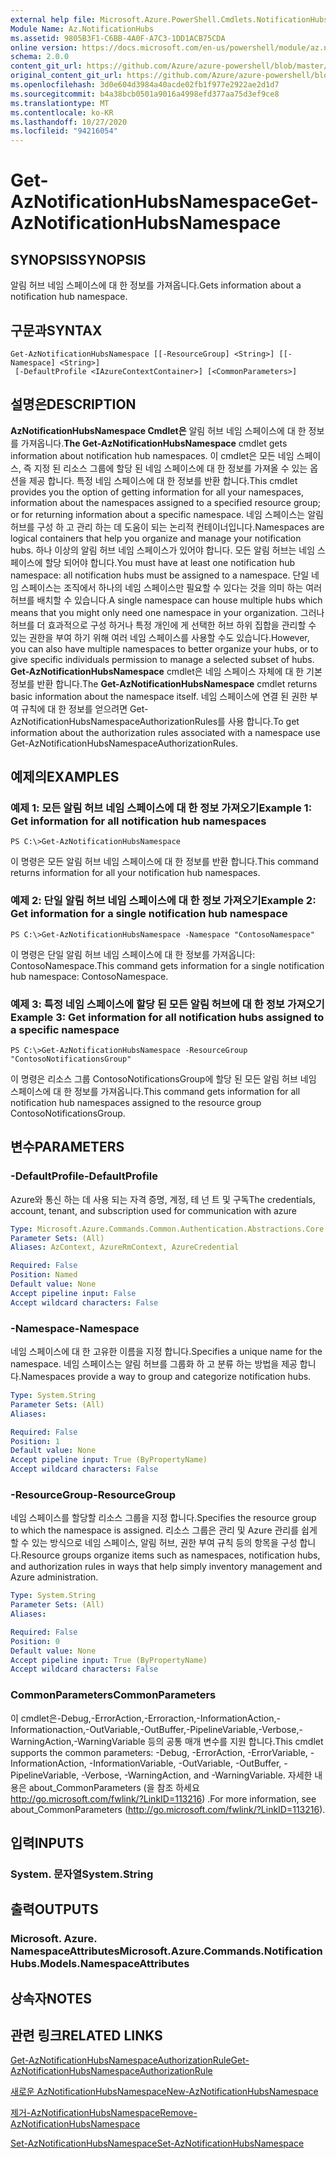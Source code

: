 ```yaml
---
external help file: Microsoft.Azure.PowerShell.Cmdlets.NotificationHubs.dll-Help.xml
Module Name: Az.NotificationHubs
ms.assetid: 9805B3F1-C6BB-4A0F-A7C3-1DD1ACB75CDA
online version: https://docs.microsoft.com/en-us/powershell/module/az.notificationhubs/get-aznotificationhubsnamespace
schema: 2.0.0
content_git_url: https://github.com/Azure/azure-powershell/blob/master/src/NotificationHubs/NotificationHubs/help/Get-AzNotificationHubsNamespace.md
original_content_git_url: https://github.com/Azure/azure-powershell/blob/master/src/NotificationHubs/NotificationHubs/help/Get-AzNotificationHubsNamespace.md
ms.openlocfilehash: 3d0e604d3984a40acde02fb1f977e2922ae2d1d7
ms.sourcegitcommit: b4a38bcb0501a9016a4998efd377aa75d3ef9ce8
ms.translationtype: MT
ms.contentlocale: ko-KR
ms.lasthandoff: 10/27/2020
ms.locfileid: "94216054"
---
```

# <span data-ttu-id="bfd8f-101">Get-AzNotificationHubsNamespace</span><span class="sxs-lookup"><span data-stu-id="bfd8f-101">Get-AzNotificationHubsNamespace</span></span>

## <span data-ttu-id="bfd8f-102">SYNOPSIS</span><span class="sxs-lookup"><span data-stu-id="bfd8f-102">SYNOPSIS</span></span>
<span data-ttu-id="bfd8f-103">알림 허브 네임 스페이스에 대 한 정보를 가져옵니다.</span><span class="sxs-lookup"><span data-stu-id="bfd8f-103">Gets information about a notification hub namespace.</span></span>

## <span data-ttu-id="bfd8f-104">구문과</span><span class="sxs-lookup"><span data-stu-id="bfd8f-104">SYNTAX</span></span>

```
Get-AzNotificationHubsNamespace [[-ResourceGroup] <String>] [[-Namespace] <String>]
 [-DefaultProfile <IAzureContextContainer>] [<CommonParameters>]
```

## <span data-ttu-id="bfd8f-105">설명은</span><span class="sxs-lookup"><span data-stu-id="bfd8f-105">DESCRIPTION</span></span>
<span data-ttu-id="bfd8f-106">**AzNotificationHubsNamespace Cmdlet은** 알림 허브 네임 스페이스에 대 한 정보를 가져옵니다.</span><span class="sxs-lookup"><span data-stu-id="bfd8f-106">**The Get-AzNotificationHubsNamespace** cmdlet gets information about notification hub namespaces.</span></span>
<span data-ttu-id="bfd8f-107">이 cmdlet은 모든 네임 스페이스, 즉 지정 된 리소스 그룹에 할당 된 네임 스페이스에 대 한 정보를 가져올 수 있는 옵션을 제공 합니다. 특정 네임 스페이스에 대 한 정보를 반환 합니다.</span><span class="sxs-lookup"><span data-stu-id="bfd8f-107">This cmdlet provides you the option of getting information for all your namespaces, information about the namespaces assigned to a specified resource group; or for returning information about a specific namespace.</span></span>
<span data-ttu-id="bfd8f-108">네임 스페이스는 알림 허브를 구성 하 고 관리 하는 데 도움이 되는 논리적 컨테이너입니다.</span><span class="sxs-lookup"><span data-stu-id="bfd8f-108">Namespaces are logical containers that help you organize and manage your notification hubs.</span></span>
<span data-ttu-id="bfd8f-109">하나 이상의 알림 허브 네임 스페이스가 있어야 합니다. 모든 알림 허브는 네임 스페이스에 할당 되어야 합니다.</span><span class="sxs-lookup"><span data-stu-id="bfd8f-109">You must have at least one notification hub namespace: all notification hubs must be assigned to a namespace.</span></span>
<span data-ttu-id="bfd8f-110">단일 네임 스페이스는 조직에서 하나의 네임 스페이스만 필요할 수 있다는 것을 의미 하는 여러 허브를 배치할 수 있습니다.</span><span class="sxs-lookup"><span data-stu-id="bfd8f-110">A single namespace can house multiple hubs which means that you might only need one namespace in your organization.</span></span>
<span data-ttu-id="bfd8f-111">그러나 허브를 더 효과적으로 구성 하거나 특정 개인에 게 선택한 허브 하위 집합을 관리할 수 있는 권한을 부여 하기 위해 여러 네임 스페이스를 사용할 수도 있습니다.</span><span class="sxs-lookup"><span data-stu-id="bfd8f-111">However, you can also have multiple namespaces to better organize your hubs, or to give specific individuals permission to manage a selected subset of hubs.</span></span>
<span data-ttu-id="bfd8f-112">**Get-AzNotificationHubsNamespace** cmdlet은 네임 스페이스 자체에 대 한 기본 정보를 반환 합니다.</span><span class="sxs-lookup"><span data-stu-id="bfd8f-112">The **Get-AzNotificationHubsNamespace** cmdlet returns basic information about the namespace itself.</span></span>
<span data-ttu-id="bfd8f-113">네임 스페이스에 연결 된 권한 부여 규칙에 대 한 정보를 얻으려면 Get-AzNotificationHubsNamespaceAuthorizationRules를 사용 합니다.</span><span class="sxs-lookup"><span data-stu-id="bfd8f-113">To get information about the authorization rules associated with a namespace use Get-AzNotificationHubsNamespaceAuthorizationRules.</span></span>

## <span data-ttu-id="bfd8f-114">예제의</span><span class="sxs-lookup"><span data-stu-id="bfd8f-114">EXAMPLES</span></span>

### <span data-ttu-id="bfd8f-115">예제 1: 모든 알림 허브 네임 스페이스에 대 한 정보 가져오기</span><span class="sxs-lookup"><span data-stu-id="bfd8f-115">Example 1: Get information for all notification hub namespaces</span></span>
```
PS C:\>Get-AzNotificationHubsNamespace
```

<span data-ttu-id="bfd8f-116">이 명령은 모든 알림 허브 네임 스페이스에 대 한 정보를 반환 합니다.</span><span class="sxs-lookup"><span data-stu-id="bfd8f-116">This command returns information for all your notification hub namespaces.</span></span>

### <span data-ttu-id="bfd8f-117">예제 2: 단일 알림 허브 네임 스페이스에 대 한 정보 가져오기</span><span class="sxs-lookup"><span data-stu-id="bfd8f-117">Example 2: Get information for a single notification hub namespace</span></span>
```
PS C:\>Get-AzNotificationHubsNamespace -Namespace "ContosoNamespace"
```

<span data-ttu-id="bfd8f-118">이 명령은 단일 알림 허브 네임 스페이스에 대 한 정보를 가져옵니다: ContosoNamespace.</span><span class="sxs-lookup"><span data-stu-id="bfd8f-118">This command gets information for a single notification hub namespace: ContosoNamespace.</span></span>

### <span data-ttu-id="bfd8f-119">예제 3: 특정 네임 스페이스에 할당 된 모든 알림 허브에 대 한 정보 가져오기</span><span class="sxs-lookup"><span data-stu-id="bfd8f-119">Example 3: Get information for all notification hubs assigned to a specific namespace</span></span>
```
PS C:\>Get-AzNotificationHubsNamespace -ResourceGroup "ContosoNotificationsGroup"
```

<span data-ttu-id="bfd8f-120">이 명령은 리소스 그룹 ContosoNotificationsGroup에 할당 된 모든 알림 허브 네임 스페이스에 대 한 정보를 가져옵니다.</span><span class="sxs-lookup"><span data-stu-id="bfd8f-120">This command gets information for all notification hub namespaces assigned to the resource group ContosoNotificationsGroup.</span></span>

## <span data-ttu-id="bfd8f-121">변수</span><span class="sxs-lookup"><span data-stu-id="bfd8f-121">PARAMETERS</span></span>

### <span data-ttu-id="bfd8f-122">-DefaultProfile</span><span class="sxs-lookup"><span data-stu-id="bfd8f-122">-DefaultProfile</span></span>
<span data-ttu-id="bfd8f-123">Azure와 통신 하는 데 사용 되는 자격 증명, 계정, 테 넌 트 및 구독</span><span class="sxs-lookup"><span data-stu-id="bfd8f-123">The credentials, account, tenant, and subscription used for communication with azure</span></span>

```yaml
Type: Microsoft.Azure.Commands.Common.Authentication.Abstractions.Core.IAzureContextContainer
Parameter Sets: (All)
Aliases: AzContext, AzureRmContext, AzureCredential

Required: False
Position: Named
Default value: None
Accept pipeline input: False
Accept wildcard characters: False
```

### <span data-ttu-id="bfd8f-124">-Namespace</span><span class="sxs-lookup"><span data-stu-id="bfd8f-124">-Namespace</span></span>
<span data-ttu-id="bfd8f-125">네임 스페이스에 대 한 고유한 이름을 지정 합니다.</span><span class="sxs-lookup"><span data-stu-id="bfd8f-125">Specifies a unique name for the namespace.</span></span>
<span data-ttu-id="bfd8f-126">네임 스페이스는 알림 허브를 그룹화 하 고 분류 하는 방법을 제공 합니다.</span><span class="sxs-lookup"><span data-stu-id="bfd8f-126">Namespaces provide a way to group and categorize notification hubs.</span></span>

```yaml
Type: System.String
Parameter Sets: (All)
Aliases:

Required: False
Position: 1
Default value: None
Accept pipeline input: True (ByPropertyName)
Accept wildcard characters: False
```

### <span data-ttu-id="bfd8f-127">-ResourceGroup</span><span class="sxs-lookup"><span data-stu-id="bfd8f-127">-ResourceGroup</span></span>
<span data-ttu-id="bfd8f-128">네임 스페이스를 할당할 리소스 그룹을 지정 합니다.</span><span class="sxs-lookup"><span data-stu-id="bfd8f-128">Specifies the resource group to which the namespace is assigned.</span></span>
<span data-ttu-id="bfd8f-129">리소스 그룹은 관리 및 Azure 관리를 쉽게 할 수 있는 방식으로 네임 스페이스, 알림 허브, 권한 부여 규칙 등의 항목을 구성 합니다.</span><span class="sxs-lookup"><span data-stu-id="bfd8f-129">Resource groups organize items such as namespaces, notification hubs, and authorization rules in ways that help simply inventory management and Azure administration.</span></span>

```yaml
Type: System.String
Parameter Sets: (All)
Aliases:

Required: False
Position: 0
Default value: None
Accept pipeline input: True (ByPropertyName)
Accept wildcard characters: False
```

### <span data-ttu-id="bfd8f-130">CommonParameters</span><span class="sxs-lookup"><span data-stu-id="bfd8f-130">CommonParameters</span></span>
<span data-ttu-id="bfd8f-131">이 cmdlet은-Debug,-ErrorAction,-Erroraction,-InformationAction,-Informationaction,-OutVariable,-OutBuffer,-PipelineVariable,-Verbose,-WarningAction,-WarningVariable 등의 공통 매개 변수를 지원 합니다.</span><span class="sxs-lookup"><span data-stu-id="bfd8f-131">This cmdlet supports the common parameters: -Debug, -ErrorAction, -ErrorVariable, -InformationAction, -InformationVariable, -OutVariable, -OutBuffer, -PipelineVariable, -Verbose, -WarningAction, and -WarningVariable.</span></span> <span data-ttu-id="bfd8f-132">자세한 내용은 about_CommonParameters (을 참조 하세요 http://go.microsoft.com/fwlink/?LinkID=113216) .</span><span class="sxs-lookup"><span data-stu-id="bfd8f-132">For more information, see about_CommonParameters (http://go.microsoft.com/fwlink/?LinkID=113216).</span></span>

## <span data-ttu-id="bfd8f-133">입력</span><span class="sxs-lookup"><span data-stu-id="bfd8f-133">INPUTS</span></span>

### <span data-ttu-id="bfd8f-134">System. 문자열</span><span class="sxs-lookup"><span data-stu-id="bfd8f-134">System.String</span></span>

## <span data-ttu-id="bfd8f-135">출력</span><span class="sxs-lookup"><span data-stu-id="bfd8f-135">OUTPUTS</span></span>

### <span data-ttu-id="bfd8f-136">Microsoft. Azure. NamespaceAttributes</span><span class="sxs-lookup"><span data-stu-id="bfd8f-136">Microsoft.Azure.Commands.NotificationHubs.Models.NamespaceAttributes</span></span>

## <span data-ttu-id="bfd8f-137">상속자</span><span class="sxs-lookup"><span data-stu-id="bfd8f-137">NOTES</span></span>

## <span data-ttu-id="bfd8f-138">관련 링크</span><span class="sxs-lookup"><span data-stu-id="bfd8f-138">RELATED LINKS</span></span>

[<span data-ttu-id="bfd8f-139">Get-AzNotificationHubsNamespaceAuthorizationRule</span><span class="sxs-lookup"><span data-stu-id="bfd8f-139">Get-AzNotificationHubsNamespaceAuthorizationRule</span></span>](./Get-AzNotificationHubsNamespaceAuthorizationRule.md)

[<span data-ttu-id="bfd8f-140">새로운 AzNotificationHubsNamespace</span><span class="sxs-lookup"><span data-stu-id="bfd8f-140">New-AzNotificationHubsNamespace</span></span>](./New-AzNotificationHubsNamespace.md)

[<span data-ttu-id="bfd8f-141">제거-AzNotificationHubsNamespace</span><span class="sxs-lookup"><span data-stu-id="bfd8f-141">Remove-AzNotificationHubsNamespace</span></span>](./Remove-AzNotificationHubsNamespace.md)

[<span data-ttu-id="bfd8f-142">Set-AzNotificationHubsNamespace</span><span class="sxs-lookup"><span data-stu-id="bfd8f-142">Set-AzNotificationHubsNamespace</span></span>](./Set-AzNotificationHubsNamespace.md)


